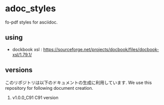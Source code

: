 # adoc_styles

fo-pdf styles for asciidoc.

## using

- dockbook xsl : https://sourceforge.net/projects/docbook/files/docbook-xsl/1.79.1/

## versions

このリポジトリは以下のドキュメントの生成に利用しています.
We use this repository for following document creation.

1. v1.0.0_C91      C91 version
